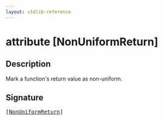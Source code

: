 ```yaml
---
layout: stdlib-reference
---
```


# attribute [NonUniformReturn]

## Description

Mark a function's return value as non-uniform.


## Signature

<pre>
[<a href=".">NonUniformReturn</a>]
</pre>

